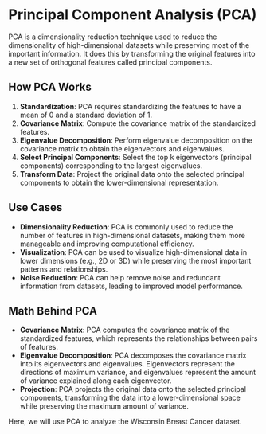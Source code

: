 # Principal Component Analysis (PCA)

PCA is a dimensionality reduction technique used to reduce the dimensionality of high-dimensional datasets while preserving most of the important information. It does this by transforming the original features into a new set of orthogonal features called principal components.

## How PCA Works

1. **Standardization**: PCA requires standardizing the features to have a mean of 0 and a standard deviation of 1.
2. **Covariance Matrix**: Compute the covariance matrix of the standardized features.
3. **Eigenvalue Decomposition**: Perform eigenvalue decomposition on the covariance matrix to obtain the eigenvectors and eigenvalues.
4. **Select Principal Components**: Select the top k eigenvectors (principal components) corresponding to the largest eigenvalues.
5. **Transform Data**: Project the original data onto the selected principal components to obtain the lower-dimensional representation.

## Use Cases

- **Dimensionality Reduction**: PCA is commonly used to reduce the number of features in high-dimensional datasets, making them more manageable and improving computational efficiency.
- **Visualization**: PCA can be used to visualize high-dimensional data in lower dimensions (e.g., 2D or 3D) while preserving the most important patterns and relationships.
- **Noise Reduction**: PCA can help remove noise and redundant information from datasets, leading to improved model performance.

## Math Behind PCA

- **Covariance Matrix**: PCA computes the covariance matrix of the standardized features, which represents the relationships between pairs of features.
- **Eigenvalue Decomposition**: PCA decomposes the covariance matrix into its eigenvectors and eigenvalues. Eigenvectors represent the directions of maximum variance, and eigenvalues represent the amount of variance explained along each eigenvector.
- **Projection**: PCA projects the original data onto the selected principal components, transforming the data into a lower-dimensional space while preserving the maximum amount of variance.

Here, we will use PCA to analyze the Wisconsin Breast Cancer dataset. 